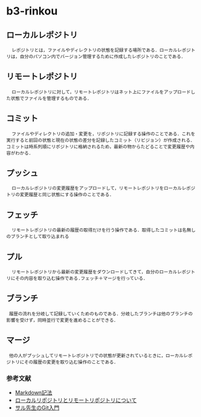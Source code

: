 # b3-rinkou
## ローカルレポジトリ
	  レポジトリとは，ファイルやディレクトリの状態を記録する場所である．ローカルレポジトリは，自分のパソコン内でバージョン管理するために作成したレポジトリのことである．
## リモートレポジトリ
	  ローカルレポジトリに対して，リモートレポジトリはネット上にファイルをアップロードした状態でファイルを管理するものである．
## コミット
	  ファイルやディレクトリの追加・変更を，リポジトリに記録する操作のことである．これを実行すると前回の状態と現在の状態の差分を記録したコミット（リビジョン）が作成される．コミットは時系列順にリポジトリに格納されるため，最新の物からたどることで変更履歴や内容がわかる．
## プッシュ
	  ローカルレポジトリの変更履歴をアップロードして，リモートレポジトリをローカルレポジトリの変更履歴と同じ状態にする操作のことである．
## フェッチ
	  リモートレポジトリの最新の履歴の取得だけを行う操作である．取得したコミットは名無しのブランチとして取り込まれる
## プル
	  リモートレポジトリから最新の変更履歴をダウンロードしてきて，自分のローカルレポジトリにその内容を取り込む操作である.フェッチ＋マージを行っている．
## ブランチ
	 履歴の流れを分岐して記録していくためのものである．分岐したブランチは他のブランチの影響を受けず，同時並行で変更を進めることができる．
     
## マージ
	 他の人がプッシュしてリモートレポジトリでの状態が更新されているときに，ローカルレポジトリにその履歴の変更を取り込む操作のことである．

### 参考文献
- [Markdown記法](https://qiita.com/tbpgr/items/989c6badefff69377da7#markdown%E8%A8%98%E6%B3%95-%E3%82%B5%E3%83%B3%E3%83%97%E3%83%AB%E9%9B%86)
- [ローカルリポジトリとリモートリポジトリについて](https://itstudio.co/2016/07/22/6014/)
- [サル先生のGit入門](https://backlog.com/ja/git-tutorial/intro/01/)
